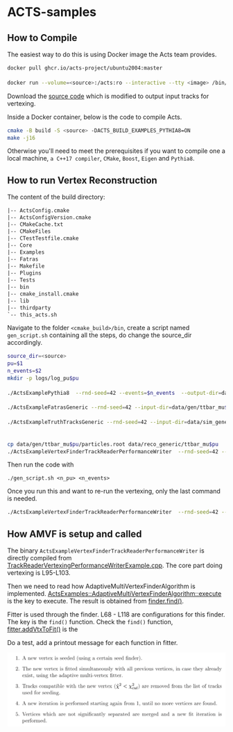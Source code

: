 # ACTS-samples

## How to Compile 

The easiest way to do this is using Docker image the Acts team provides. 


``` bash
docker pull ghcr.io/acts-project/ubuntu2004:master

docker run --volume=<source>:/acts:ro --interactive --tty <image> /bin/bash
```
Download the [source code](https://github.com/hrzhao76/acts/tree/Add_Truth_and_Reco_Writer) which is modified to output input tracks for vertexing.  

Inside a Docker container, below is the code to compile Acts. 

```bash 
cmake -B build -S <source> -DACTS_BUILD_EXAMPLES_PYTHIA8=ON
make -j16
```

Otherwise you'll need to meet the prerequisites if you want to compile one a local machine, `a C++17 compiler`, `CMake`, `Boost`, `Eigen` and `Pythia8`.

## How to run Vertex Reconstruction 

The content of the build directory: 

```
|-- ActsConfig.cmake
|-- ActsConfigVersion.cmake
|-- CMakeCache.txt
|-- CMakeFiles
|-- CTestTestfile.cmake
|-- Core
|-- Examples
|-- Fatras
|-- Makefile
|-- Plugins
|-- Tests
|-- bin
|-- cmake_install.cmake
|-- lib
|-- thirdparty
`-- this_acts.sh
```

Navigate to the folder `<cmake_build>/bin`, create a script named `gen_script.sh` containing all the steps, do change the source_dir accordingly. 
``` bash
source_dir=<source>
pu=$1
n_events=$2
mkdir -p logs/log_pu$pu

./ActsExamplePythia8  --rnd-seed=42 --events=$n_events  --output-dir=data/gen/ttbar_mu$pu --output-root --output-csv --gen-cms-energy-gev=14000 --gen-hard-process=Top:qqbar2ttbar=on --gen-npileup=$pu -l 2 | tee logs/log_pu$pu/log.ActsExamplePythia8_pu$pu

./ActsExampleFatrasGeneric --rnd-seed=42 --input-dir=data/gen/ttbar_mu$pu   --output-dir=data/sim_generic/ttbar_mu$pu  --output-csv  --select-eta=-2.5:2.5 --select-pt-gev=0.4: --fatras-pmin-gev 0.4 --remove-neutral  --bf-constant-tesla=0:0:2 -l 2 | tee logs/log_pu$pu/log.ActsExampleFatrasGeneric_pu$pu

./ActsExampleTruthTracksGeneric --rnd-seed=42 --input-dir=data/sim_generic/ttbar_mu$pu --output-dir=data/reco_generic/ttbar_mu$pu --bf-constant-tesla=0:0:2 --digi-config-file $source_dir/Examples/Algorithms/Digitization/share/default-smearing-config-generic.json -l 2 | tee logs/log_pu$pu/log.ActsExampleTruthTracksGeneric_pu$pu


cp data/gen/ttbar_mu$pu/particles.root data/reco_generic/ttbar_mu$pu
./ActsExampleVertexFinderTrackReaderPerformanceWriter  --rnd-seed=42 --bf-constant-tesla=0:0:2 --input-dir=data/reco_generic/ttbar_mu$pu --output-dir=data/vertexing/ttbar_mu$pu -l 2 | tee logs/log_pu$pu/log.ActsExampleVertexFinderTrackReaderPerformanceWriter_pu$pu
```

Then run the code with 
```
./gen_script.sh <n_pu> <n_events>
```

Once you run this and want to re-run the vertexing, only the last command is needed. 

```bash
./ActsExampleVertexFinderTrackReaderPerformanceWriter  --rnd-seed=42 --bf-constant-tesla=0:0:2 --input-dir=data/reco_generic/ttbar_mu$pu --output-dir=data/vertexing/ttbar_mu$pu -l 2 | tee logs/log_pu$pu/log.ActsExampleVertexFinderTrackReaderPerformanceWriter_pu$pu
```

## How AMVF is setup and called

The binary `ActsExampleVertexFinderTrackReaderPerformanceWriter` is directly compiled from [TrackReaderVertexingPerformanceWriterExample.cpp](https://github.com/acts-project/acts/blob/main/Examples/Run/Vertexing/TrackReaderVertexingPerformanceWriterExample.cpp). The core part doing vertexing is L95-L103.  


Then we need to read how AdaptiveMultiVertexFinderAlgorithm is implemented. [ActsExamples::AdaptiveMultiVertexFinderAlgorithm::execute](https://github.com/acts-project/acts/blob/main/Examples/Algorithms/Vertexing/src/AdaptiveMultiVertexFinderAlgorithm.cpp#L56) is the key to execute.  The result is obtained from [finder.find()](https://github.com/acts-project/acts/blob/main/Examples/Algorithms/Vertexing/src/AdaptiveMultiVertexFinderAlgorithm.cpp#L122). 


Fitter is used through the finder. 
L68 - L118 are configurations for this finder. The key is the `find()` function. Check the `find()` function, 
[fitter.addVtxToFit()](https://github.com/acts-project/acts/blob/main/Core/include/Acts/Vertexing/AdaptiveMultiVertexFinder.ipp#L89) is the 

Do a test, add a printout message for each function in fitter. 

![AMVF](./images/AMVF.png)

